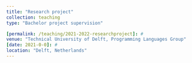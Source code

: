```yaml
---
title: "Research project"
collection: teaching
type: "Bachelor project supervision"

[permalink: /teaching/2021-2022-researchproject]: #
venue: "Technical University of Delft, Programming Languages Group"
[date: 2021-0-0]: #
location: "Delft, Netherlands"
---
```


